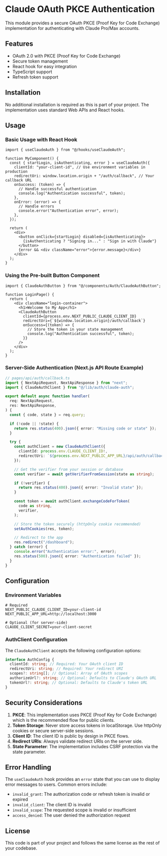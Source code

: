 # Claude OAuth PKCE Authentication

This module provides a secure OAuth PKCE (Proof Key for Code Exchange) implementation for authenticating with Claude Pro/Max accounts.

## Features

- OAuth 2.0 with PKCE (Proof Key for Code Exchange)
- Secure token management
- React hook for easy integration
- TypeScript support
- Refresh token support

## Installation

No additional installation is required as this is part of your project. The implementation uses standard Web APIs and React hooks.

## Usage

### Basic Usage with React Hook

```tsx
import { useClaudeAuth } from "@/hooks/useClaudeAuth";

function MyComponent() {
  const { startLogin, isAuthenticating, error } = useClaudeAuth({
    clientId: "your-client-id", // Use environment variables in production
    redirectUri: window.location.origin + "/auth/callback", // Your callback URL
    onSuccess: (token) => {
      // Handle successful authentication
      console.log("Authentication successful", token);
    },
    onError: (error) => {
      // Handle errors
      console.error("Authentication error", error);
    },
  });

  return (
    <div>
      <button onClick={startLogin} disabled={isAuthenticating}>
        {isAuthenticating ? "Signing in..." : "Sign in with Claude"}
      </button>
      {error && <div className="error">{error.message}</div>}
    </div>
  );
}
```

### Using the Pre-built Button Component

```tsx
import { ClaudeAuthButton } from "@/components/Auth/ClaudeAuthButton";

function LoginPage() {
  return (
    <div className="login-container">
      <h1>Welcome to My App</h1>
      <ClaudeAuthButton
        clientId={process.env.NEXT_PUBLIC_CLAUDE_CLIENT_ID}
        redirectUri={`${window.location.origin}/auth/callback`}
        onSuccess={(token) => {
          // Store the token in your state management
          console.log("Authentication successful", token);
        }}
      />
    </div>
  );
}
```

### Server-Side Authentication (Next.js API Route Example)

```typescript
// pages/api/auth/callback.ts
import { NextApiRequest, NextApiResponse } from "next";
import { ClaudeAuthClient } from "@/lib/auth/claude-auth";

export default async function handler(
  req: NextApiRequest,
  res: NextApiResponse,
) {
  const { code, state } = req.query;

  if (!code || !state) {
    return res.status(400).json({ error: "Missing code or state" });
  }

  try {
    const authClient = new ClaudeAuthClient({
      clientId: process.env.CLAUDE_CLIENT_ID!,
      redirectUri: `${process.env.NEXT_PUBLIC_APP_URL}/api/auth/callback`,
    });

    // Get the verifier from your session or database
    const verifier = await getVerifierFromSession(state as string);

    if (!verifier) {
      return res.status(400).json({ error: "Invalid state" });
    }

    const token = await authClient.exchangeCodeForToken(
      code as string,
      verifier,
    );

    // Store the token securely (httpOnly cookie recommended)
    setAuthCookies(res, token);

    // Redirect to the app
    res.redirect("/dashboard");
  } catch (error) {
    console.error("Authentication error:", error);
    res.status(500).json({ error: "Authentication failed" });
  }
}
```

## Configuration

### Environment Variables

```env
# Required
NEXT_PUBLIC_CLAUDE_CLIENT_ID=your-client-id
NEXT_PUBLIC_APP_URL=http://localhost:3000

# Optional (for server-side)
CLAUDE_CLIENT_SECRET=your-client-secret
```

### AuthClient Configuration

The `ClaudeAuthClient` accepts the following configuration options:

```typescript
interface AuthConfig {
  clientId: string; // Required: Your OAuth client ID
  redirectUri: string; // Required: Your redirect URI
  scopes?: string[]; // Optional: Array of OAuth scopes
  authorizeUrl?: string; // Optional: Defaults to Claude's OAuth URL
  tokenUrl?: string; // Optional: Defaults to Claude's token URL
}
```

## Security Considerations

1. **PKCE**: This implementation uses PKCE (Proof Key for Code Exchange) which is the recommended flow for public clients.
2. **Token Storage**: Never store access tokens in localStorage. Use httpOnly cookies or secure server-side sessions.
3. **Client ID**: The client ID is public by design in PKCE flows.
4. **Redirect URIs**: Always validate redirect URIs on the server side.
5. **State Parameter**: The implementation includes CSRF protection via the state parameter.

## Error Handling

The `useClaudeAuth` hook provides an `error` state that you can use to display error messages to users. Common errors include:

- `invalid_grant`: The authorization code or refresh token is invalid or expired
- `invalid_client`: The client ID is invalid
- `invalid_scope`: The requested scope is invalid or insufficient
- `access_denied`: The user denied the authorization request

## License

This code is part of your project and follows the same license as the rest of your codebase.
